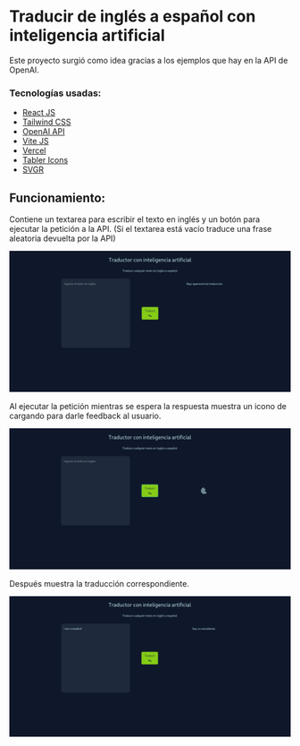 # Traducir de inglés a español con inteligencia artificial

Este proyecto surgió como idea gracias a los ejemplos que hay en la API de OpenAI.

### Tecnologías usadas:
- [React JS](https://reactjs.org) 
- [Tailwind CSS](https://tailwindcss.com)
- [OpenAI API](https://openai.com/api/)
- [Vite JS](https://vitejs.dev)
- [Vercel](https://vercel.com)
- [Tabler Icons](https://tabler-icons.io)
- [SVGR](https://react-svgr.com)


## Funcionamiento:

Contiene un textarea para escribir el texto en inglés y un botón para ejecutar la petición a la API. (Si el textarea está vacío traduce una frase aleatoria devuelta por la API)

![Una imagen de la app que tiene un título, un input ](.github/home.png)

Al ejecutar la petición mientras se espera la respuesta muestra un icono de cargando para darle feedback al usuario.

![Una imagen de la app que tiene un título, un input, un botón y un icono de cargando](.github/loading.png)

Después muestra la traducción correspondiente.

![Una imagen de la app que tiene un título, los emojies de la película y un botón](.github/emoji.png)
